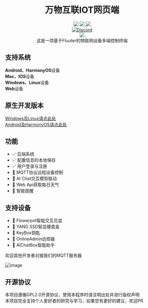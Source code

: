 <div align="center">
    <h1>万物互联IOT网页端</h1>
    <img src="https://img.shields.io/github/license/JasonYANG170/IOTConnect-Web?label=License&style=for-the-badge">
    <img src="https://img.shields.io/github/commit-activity/w/JasonYANG170/IOTConnect-Web?style=for-the-badge">
<img src="https://img.shields.io/github/languages/count/JasonYANG170/IOTConnect-Web?&style=for-the-badge">
	<br>
    	<a href="https://discord.com/invite/az3ceRmgVe"><img alt="Discord" src="https://img.shields.io/discord/978108215499816980?style=social&logo=discord&label=echosec"></a>
  <br>


<img src="https://github.com/user-attachments/assets/b1bc85e0-c817-4328-8518-f49aabbaf997">
<br>
这是一项基于Fluuter的物联网设备多端控制终端

<br>

</div>

## 支持系统
**Android、HarmonyOS**设备  
**Mac、IOS**设备  
**Windows、Linux**设备  
**Web**设备 

## 原生开发版本
[Windows及Linux请点此处](https://github.com/JasonYANG170/IOTConnect-PC)  
[Android及HarmonyOS请点此处](https://github.com/JasonYANG170/IOTConnect-Android)

## 功能
- ✅ 后端系统
- ✅ 配置信息的本地保存
- ✅ 用户登录与注册
- 🚧 MQTT协议远程设备控制
- 🚧 AI Chat交互模型联动
- 🚧 Web Api获取每日天气
- 🚧 智能提醒

## 支持设备
- 🚧 Flowerpot智能交互花盆
- 🚧 YANG SSD智显硬盘盒
- 🚧 KeyBox钥匙
- 🚧 OnlineAdmin远控器
- 🚧 AIChatBox智能助手

欢迎其他开发者对接我们的MQTT服务器

![image](https://github.com/user-attachments/assets/ba106ab1-b977-4ccf-b955-c4f47fea10c6)


## 开源协议
本项目遵循GPL2.0开源协议，使用本程序时请注明出处并进行版权声明  
本项目完全支持个人爱好者的研究与学习，如果您有更好的建议，欢迎PR






